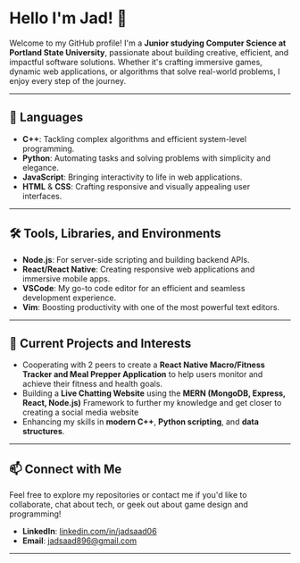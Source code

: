  # Hello I'm Jad! 👋

Welcome to my GitHub profile! I'm a **Junior studying Computer Science at Portland State University**, passionate about building creative, efficient, and impactful software solutions. Whether it's crafting immersive games, dynamic web applications, or algorithms that solve real-world problems, I enjoy every step of the journey.

---

## 🚀 Languages

- **C++**: Tackling complex algorithms and efficient system-level programming.
- **Python**: Automating tasks and solving problems with simplicity and elegance.
- **JavaScript**: Bringing interactivity to life in web applications.
- **HTML** & **CSS**: Crafting responsive and visually appealing user interfaces.

---

## 🛠️ Tools, Libraries, and Environments

- **Node.js**: For server-side scripting and building backend APIs.
- **React/React Native**: Creating responsive web applications and immersive mobile apps.
- **VSCode**: My go-to code editor for an efficient and seamless development experience.
- **Vim**: Boosting productivity with one of the most powerful text editors.

---

## 🌱 Current Projects and Interests

- Cooperating with 2 peers to create a **React Native Macro/Fitness Tracker and Meal Prepper Application** to help users monitor and achieve their fitness and health goals.
- Building a **Live Chatting Website** using the **MERN (MongoDB, Express, React, Node.js)** Framework to further my knowledge and get closer to creating a social media website
- Enhancing my skills in **modern C++**, **Python scripting**, and **data structures**.
  
---

## 📫 Connect with Me

Feel free to explore my repositories or contact me if you'd like to collaborate, chat about tech, or geek out about game design and programming!

- **LinkedIn**: [linkedin.com/in/jadsaad06](https://www.linkedin.com/in/jad-saad-/)
- **Email**: [jadsaad896@gmail.com](mailto:jadsaad896@gmail.com)

---
